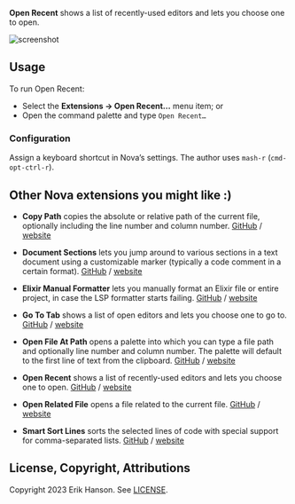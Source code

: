 **Open Recent** shows a list of recently-used editors and lets you choose one to open.

![screenshot](https://raw.github.com/eahanson/open-recent.novaextension/main/open-recent.jpg)

## Usage

To run Open Recent:

- Select the **Extensions → Open Recent…** menu item; or
- Open the command palette and type `Open Recent…`

### Configuration

Assign a keyboard shortcut in Nova’s settings. The author uses `mash-r` (`cmd-opt-ctrl-r`).

## Other Nova extensions you might like :)

- **Copy Path** copies the absolute or relative path of the current file, optionally including the line number and
  column number.
  [GitHub](https://github.com/eahanson/copy-path.novaextension) /
  [website](https://extensions.panic.com/extensions/eahanson/eahanson.copy-path/)

- **Document Sections** lets you jump around to various sections in a text document using a customizable marker
  (typically a code comment in a certain format).
  [GitHub](https://github.com/eahanson/document-sections.novaextension) /
  [website](https://extensions.panic.com/extensions/eahanson/eahanson.document-sections/)

- **Elixir Manual Formatter** lets you manually format an Elixir file or entire project, in case the LSP formatter
  starts failing.
  [GitHub](https://github.com/eahanson/elixir-manual-formatter.novaextension) /
  [website](https://extensions.panic.com/extensions/eahanson/eahanson.elixir-manual-formatter/)

- **Go To Tab** shows a list of open editors and lets you choose one to go to.
  [GitHub](https://github.com/eahanson/go-to-tab.novaextension) /
  [website](https://extensions.panic.com/extensions/eahanson/eahanson.go-to-tab/)

- **Open File At Path** opens a palette into which you can type a file path and optionally line number and column number.
  The palette will default to the first line of text from the clipboard.
  [GitHub](https://github.com/eahanson/open-file-at-path.novaextension) /
  [website](https://extensions.panic.com/extensions/eahanson/eahanson.open-file-at-path/)

- **Open Recent** shows a list of recently-used editors and lets you choose one to open.
  [GitHub](https://github.com/eahanson/open-recent.novaextension) /
  [website](https://extensions.panic.com/extensions/eahanson/eahanson.open-recent/)

- **Open Related File** opens a file related to the current file.
  [GitHub](https://github.com/synchronal/related-files.novaextension) /
  [website](https://extensions.panic.com/extensions/eahanson/eahanson.related-files/)

- **Smart Sort Lines** sorts the selected lines of code with special support for comma-separated lists.
  [GitHub](https://github.com/eahanson/smart-sort-lines) /
  [website](https://extensions.panic.com/extensions/eahanson/eahanson.smart-sort-lines/)


## License, Copyright, Attributions

Copyright 2023 Erik Hanson. See [LICENSE](https://github.com/eahanson/open-recent.novaextension/blob/main/LICENSE).

